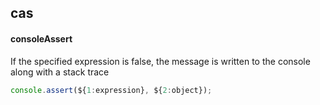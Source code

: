 ## cas
#### consoleAssert
If the specified expression is false, the message is written to the console along with a stack trace
```js
console.assert(${1:expression}, ${2:object});
```